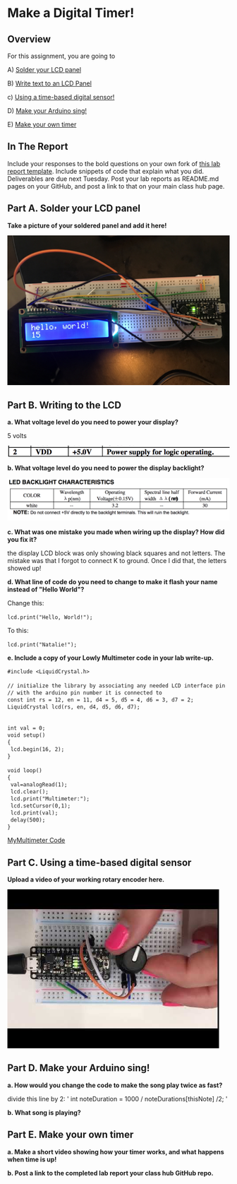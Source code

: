 # Make a Digital Timer!
 
## Overview
For this assignment, you are going to 

A) [Solder your LCD panel](#part-a-solder-your-lcd-panel)

B) [Write text to an LCD Panel](#part-b-writing-to-the-lcd) 

c) [Using a time-based digital sensor!](#part-c-using-a-time-based-digital-sensor)

D) [Make your Arduino sing!](#part-d-make-your-arduino-sing)

E) [Make your own timer](#part-e-make-your-own-timer) 
 
## In The Report
Include your responses to the bold questions on your own fork of [this lab report template](https://github.com/FAR-Lab/IDD-Fa18-Lab2). Include snippets of code that explain what you did. Deliverables are due next Tuesday. Post your lab reports as README.md pages on your GitHub, and post a link to that on your main class hub page.

## Part A. Solder your LCD panel

**Take a picture of your soldered panel and add it here!**

![a relative link](./lcd.JPG)

## Part B. Writing to the LCD
 
**a. What voltage level do you need to power your display?**

5 volts

![a relative link](./pwr.png)


**b. What voltage level do you need to power the display backlight?**

![a relative link](./backlight.png)
   
**c. What was one mistake you made when wiring up the display? How did you fix it?**

the display LCD block was only showing black squares and not letters. The mistake was that I forgot to connect K to ground. Once I did that, the letters showed up!

**d. What line of code do you need to change to make it flash your name instead of "Hello World"?**

Change this:

`lcd.print("Hello, World!");`

To this:

`lcd.print("Natalie!");`

 
**e. Include a copy of your Lowly Multimeter code in your lab write-up.**
```// include the library code:
#include <LiquidCrystal.h>

// initialize the library by associating any needed LCD interface pin
// with the arduino pin number it is connected to
const int rs = 12, en = 11, d4 = 5, d5 = 4, d6 = 3, d7 = 2;
LiquidCrystal lcd(rs, en, d4, d5, d6, d7);


int val = 0;
void setup()
{
 lcd.begin(16, 2);
}

void loop()
{
 val=analogRead(1);
 lcd.clear();
 lcd.print("Multimeter:");
 lcd.setCursor(0,1);
 lcd.print(val);
 delay(500);
}

```

[MyMultimeter Code](./myMultimeter.ino)

## Part C. Using a time-based digital sensor

**Upload a video of your working rotary encoder here.**

[![Watch the video](/rotary_encoder.jpg)](https://youtu.be/jHAf-oOzHb0)


## Part D. Make your Arduino sing!

**a. How would you change the code to make the song play twice as fast?**

divide this line by 2:
'
int noteDuration = 1000 / noteDurations[thisNote] /2;
'
 
**b. What song is playing?**


## Part E. Make your own timer

**a. Make a short video showing how your timer works, and what happens when time is up!**

**b. Post a link to the completed lab report your class hub GitHub repo.**
